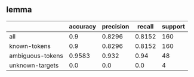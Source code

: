 
## lemma

|                  | accuracy | precision | recall | support |
|------------------|----------|-----------|--------|---------|
| all              | 0.9      | 0.8296    | 0.8152 | 160     |
| known-tokens     | 0.9      | 0.8296    | 0.8152 | 160     |
| ambiguous-tokens | 0.9583   | 0.932     | 0.94   | 48      |
| unknown-targets  | 0.0      | 0.0       | 0.0    | 4       |

